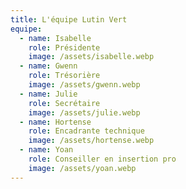 ```yaml
---
title: L'équipe Lutin Vert
equipe:
  - name: Isabelle
    role: Présidente
    image: /assets/isabelle.webp
  - name: Gwenn
    role: Trésorière
    image: /assets/gwenn.webp
  - name: Julie
    role: Secrétaire
    image: /assets/julie.webp
  - name: Hortense
    role: Encadrante technique
    image: /assets/hortense.webp
  - name: Yoan
    role: Conseiller en insertion pro
    image: /assets/yoan.webp
---
```

